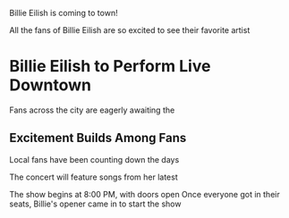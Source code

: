 <html1>Billie Eilish is coming to town!<html1>
<body>All the fans  of Billie Eilish are so excited to see their favorite artist<body>
<h1>Billie Eilish to Perform Live Downtown</h1>
<p>Fans across the city are eagerly awaiting the
<h2>Excitement Builds Among Fans</h2>
<p>Local fans have been counting down the days
<p>The concert will feature songs from her latest
<p>The show begins at 8:00 PM, with doors open
</body> Once everyone got in their seats, Billie's opener came in to start the show </body>
